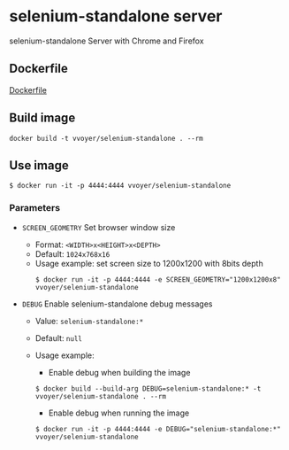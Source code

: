 # selenium-standalone server

selenium-standalone Server with Chrome and Firefox

## Dockerfile

[Dockerfile](./Dockerfile)

## Build image

```
docker build -t vvoyer/selenium-standalone . --rm
```

## Use image

```
$ docker run -it -p 4444:4444 vvoyer/selenium-standalone
```

### Parameters

* `SCREEN_GEOMETRY` Set browser window size
  * Format: `<WIDTH>x<HEIGHT>x<DEPTH>`
  * Default: `1024x768x16`
  * Usage example: set screen size to 1200x1200 with 8bits depth
    ```
    $ docker run -it -p 4444:4444 -e SCREEN_GEOMETRY="1200x1200x8" vvoyer/selenium-standalone
    ```

* `DEBUG` Enable selenium-standalone debug messages
  * Value: `selenium-standalone:*`
  * Default: `null`
  * Usage example: 
    * Enable debug when building the image
    ```
    $ docker build --build-arg DEBUG=selenium-standalone:* -t vvoyer/selenium-standalone . --rm
    ```    

    * Enable debug when running the image
    ```
    $ docker run -it -p 4444:4444 -e DEBUG="selenium-standalone:*" vvoyer/selenium-standalone
    ```